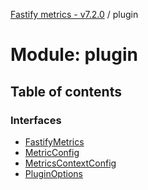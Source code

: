 [Fastify metrics - v7.2.0](../README.md) / plugin

# Module: plugin

## Table of contents

### Interfaces

- [FastifyMetrics](../interfaces/plugin.fastifymetrics.md)
- [MetricConfig](../interfaces/plugin.metricconfig.md)
- [MetricsContextConfig](../interfaces/plugin.metricscontextconfig.md)
- [PluginOptions](../interfaces/plugin.pluginoptions.md)
